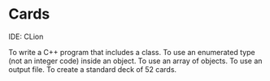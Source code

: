 # Cards
IDE: CLion

To write a C++ program that includes a class.
To use an enumerated type (not an integer code) inside an object.
To use an array of objects.
To use an output file.
To create a standard deck of 52 cards.
